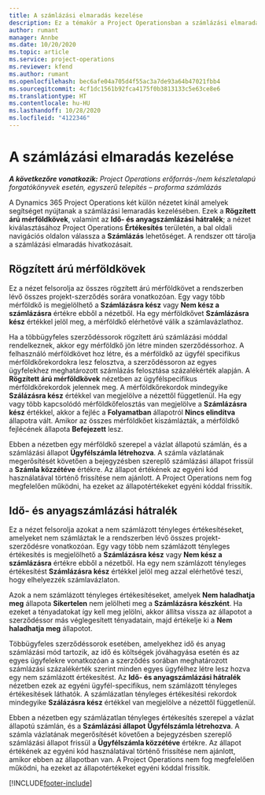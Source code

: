 ```yaml
---
title: A számlázási elmaradás kezelése
description: Ez a témakör a Project Operationsban a számlázási elmaradások megtekintésével és használatával kapcsolatban tartalmaz tájékoztatást.
author: rumant
manager: Annbe
ms.date: 10/20/2020
ms.topic: article
ms.service: project-operations
ms.reviewer: kfend
ms.author: rumant
ms.openlocfilehash: bec6afe04a705d4f55ac3a7de93a64b47021fbb4
ms.sourcegitcommit: 4cf1dc1561b92fca4175f0b3813133c5e63ce8e6
ms.translationtype: HT
ms.contentlocale: hu-HU
ms.lasthandoff: 10/28/2020
ms.locfileid: "4122346"
---
```

# <a name="manage-the-billing-backlog"></a>A számlázási elmaradás kezelése

_**A következőre vonatkozik:** Project Operations erőforrás-/nem készletalapú forgatókönyvek esetén, egyszerű telepítés – proforma számlázás_

A Dynamics 365 Project Operations két külön nézetet kínál amelyek segítséget nyújtanak a számlázási lemaradás kezelésében. Ezek a **Rögzített árú mérföldkövek**, valamint az **Idő- és anyagszámlázási hátralék**; a nézet kiválasztásához Project Operations **Értékesítés** területén, a bal oldali navigációs oldalon válassza a **Számlázás** lehetőséget. A rendszer ott tárolja a számlázási elmaradás hivatkozásait.

## <a name="fixed-price-milestones"></a>Rögzített árú mérföldkövek

Ez a nézet felsorolja az összes rögzített árú mérföldkövet a rendszerben lévő összes projekt-szerződés sorára vonatkozóan. Egy vagy több mérföldkő is megjelölhető a **Számlázásra kész** vagy **Nem kész a számlázásra** értékre ebből a nézetből. Ha egy mérföldkővet **Számlázásra kész** értékkel jelöl meg, a mérföldkő elérhetővé válik a számlavázlathoz.

Ha a többügyfeles szerződéssorok rögzített árú számlázási móddal rendelkeznek, akkor egy mérföldkő jön létre minden szerződéssorhoz. A felhasználó mérföldkövet hoz létre, és a mérföldkő az ügyfél specifikus mérföldkőrekordokra lesz felosztva, a szerződéssoron az egyes ügyfelekhez meghatározott számlázás felosztása százalékérték alapján. A **Rögzített árú mérföldkövek** nézetben az ügyfélspecifikus mérföldkőrekordok jelennek meg. A mérföldkőrekordok mindegyike **Szálázásra kész** értékkel van megjelölve a nézettől függetlenül. Ha egy vagy több kapcsolódó mérföldkőfelosztás van megjelölve a **Számlázásra kész** értékkel, akkor a fejléc a **Folyamatban** állapotról **Nincs elindítva** állapotra vált. Amikor az összes mérföldkőet kiszámlázták, a mérföldkő fejlécének állapota **Befejezett** lesz.

Ebben a nézetben egy mérföldkő szerepel a vázlat állapotú számlán, és a számlázási állapot **Ügyfélszámla létrehozva**. A számla vázlatának megerősítését követően a bejegyzésben szereplő számlázási állapot frissül a **Számla közzétéve** értékre. Az állapot értékének az egyéni kód használatával történő frissítése nem ajánlott. A Project Operations nem fog megfelelően működni, ha ezeket az állapotértékeket egyéni kóddal frissítik.

## <a name="time-and-material-billing-backlog"></a>Idő- és anyagszámlázási hátralék

Ez a nézet felsorolja azokat a nem számlázott tényleges értékesítéseket, amelyeket nem számláztak le a rendszerben lévő összes projekt-szerződésre vonatkozóan. Egy vagy több nem számlázott tényleges értékesítés is megjelölhető a **Számlázásra kész** vagy **Nem kész a számlázásra** értékre ebből a nézetből. Ha egy nem számlázott tényleges értékesítést **Számlázásra kész** értékkel jelöl meg azzal elérhetővé teszi, hogy elhelyezzék számlavázlaton.

Azok a nem számlázott tényleges értékesítéseket, amelyek **Nem haladhatja meg** állapota **Sikertelen** nem jelölheti meg a **Számlázásra készként**. Ha ezeket a tényadatokat így kell meg jelölni, akkor állítsa vissza az állapotot a szerződéssor más véglegesített tényadatain, majd értékelje ki a **Nem haladhatja meg** állapotot.

Többügyfeles szerződéssorok esetében, amelyekhez idő és anyag számlázási mód tartozik, az idő és költségek jóváhagyása esetén és az egyes ügyfelekre vonatkozóan a szerződés sorában meghatározott számlázási százalékérték szerint minden egyes ügyfélhez létre lesz hozva egy nem számlázott értékesítést. Az **Idő- és anyagszámlázási hátralék** nézetben ezek az egyéni ügyfél-specifikus, nem számlázott tényleges értékesítések láthatók. A számlázatlan tényleges értékesítési rekordok mindegyike **Szálázásra kész** értékkel van megjelölve a nézettől függetlenül.

Ebben a nézetben egy számlázatlan tényleges értékesítés szerepel a vázlat állapotú számlán, és a **Számlázási állapot** **Ügyfélszámla létrehozva**. A számla vázlatának megerősítését követően a bejegyzésben szereplő számlázási állapot frissül a **Ügyfélszámla közzétéve** értékre. Az állapot értékének az egyéni kód használatával történő frissítése nem ajánlott, amikor ebben az állapotban van. A Project Operations nem fog megfelelően működni, ha ezeket az állapotértékeket egyéni kóddal frissítik.


[!INCLUDE[footer-include](../includes/footer-banner.md)]